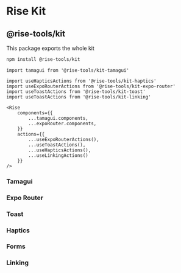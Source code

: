 # Rise Kit

## @rise-tools/kit

This package exports the whole kit

```sh
npm install @rise-tools/kit
```

```tsx
import tamagui from '@rise-tools/kit-tamagui'

import useHapticsActions from '@rise-tools/kit-haptics'
import useExpoRouterActions from '@rise-tools/kit-expo-router'
import useToastActions from '@rise-tools/kit-toast'
import useToastActions from '@rise-tools/kit-linking'

<Rise
    components={{
        ...tamagui.components,
        ...expoRouter.components,
    }}
    actions={{
        ...useExpoRouterActions(),
        ...useToastActions(),
        ...useHapticsActions(),
        ...useLinkingActions()
    }}
/>
```

### Tamagui

### Expo Router

### Toast

### Haptics

### Forms

### Linking

